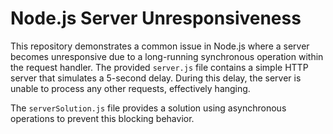 # Node.js Server Unresponsiveness

This repository demonstrates a common issue in Node.js where a server becomes unresponsive due to a long-running synchronous operation within the request handler.  The provided `server.js` file contains a simple HTTP server that simulates a 5-second delay.  During this delay, the server is unable to process any other requests, effectively hanging.

The `serverSolution.js` file provides a solution using asynchronous operations to prevent this blocking behavior.